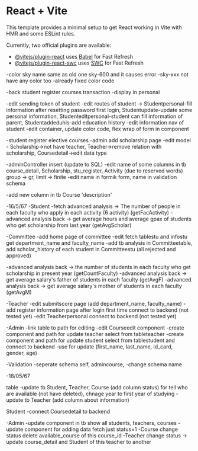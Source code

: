 # React + Vite

This template provides a minimal setup to get React working in Vite with HMR and some ESLint rules.

Currently, two official plugins are available:

- [@vitejs/plugin-react](https://github.com/vitejs/vite-plugin-react/blob/main/packages/plugin-react/README.md) uses [Babel](https://babeljs.io/) for Fast Refresh
- [@vitejs/plugin-react-swc](https://github.com/vitejs/vite-plugin-react-swc) uses [SWC](https://swc.rs/) for Fast Refresh

-color sky name same as old one sky-600 and it causes error
-sky-xxx not have any color too
-already fixed color code

-back student register courses transaction
-display in personal

-edit sending token of student
-edit routes of student -> Studentpersonal-fill information after resetting password first login, Studentupdate-update some personal information, Studenteditpersonal-student can fill information of parent, Studentaddeduhis-add education history
-edit information nav of student
-edit container, update color code, flex wrap of form in component

-student register elective courses
-admin add scholarship page 
-edit model - Scholarship->not have teacher, Teacher->remove relation with scholarship, Coursedetail->edit data type 

-adminController insert (update to SQL)
-edit name of some columns in tb course_detail, Scholarship, stu_register, Activity (due to reserved words)
group -> gr, 
limit -> finite 
-edit name in formik form, name in validation schema

-add new column in tb Course 'description'


-16/5/67
-Student
-fetch advanced analysis -> The number of people in each faculty who apply in each activity (6 activity) (getFacActivity)
-advanced analysis back -> get average hours and average gpax of students who get scholarship from last year (getAvgScholar)


-Committee
-add home page of committee
-edit fetch tablestu and infostu get department_name and faculty_name
-add tb analysis in Committeetable, add scholar_history of each student in Committeestu (all rejected and approved)

-advanced analysis back -> the number of students in each faculty who get scholarship in present year (getCountFaculty)
-advanced analysis back -> get average salary's father of students in each faculty (getAvgF)
-advanced analysis back -> get average salary's mother of students in each faculty (getAvgM)

-Teacher
-edit submitscore page (add department_name, faculty_name)
-add register information page after login first time connect to backend (not tested yet)
-edit Teacherpersonal connect to backend (not tested yet)


-Admin
-link table to path for editing
-edit Courseedit component
-create component and path for update teacher select from tableteacher
-create component and path for update student select from tablestudent and connect to backend
-use for update (first_name, last_name, id_card, gender, age)

-Validation
-seperate schema self, admincourse,
-change schema name

-18/05/67

table
-update tb Student, Teacher, Course (add column status) for tell who are available (not have deleted), chnage year to first year of studying
-update tb Teacher (add column about information)

Student
-connect Coursedetail to backend

-Admin
-update component in tb show all students, teachers, courses
-update component for adding data fetch just status=1
-Course change status delete available_course of this course_id
-Teacher change status -> update course_detail and Student of this teacher to another